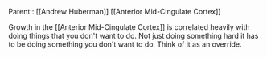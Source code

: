 Parent:: [[Andrew Huberman]] [[Anterior Mid-Cingulate Cortex]]

Growth in the [[Anterior Mid-Cingulate Cortex]] is correlated heavily with doing things that you don't want to do. Not just doing something hard it has to be doing something you don't want to do. Think of it as an override.
